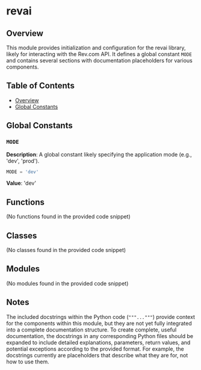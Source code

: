 # revai

## Overview

This module provides initialization and configuration for the revai library, likely for interacting with the Rev.com API. It defines a global constant `MODE` and contains several sections with documentation placeholders for various components.

## Table of Contents

- [Overview](#overview)
- [Global Constants](#global-constants)


## Global Constants

### `MODE`

**Description**: A global constant likely specifying the application mode (e.g., 'dev', 'prod').


```python
MODE = 'dev'
```

**Value**: 'dev'


## Functions

(No functions found in the provided code snippet)


## Classes

(No classes found in the provided code snippet)


## Modules

(No modules found in the provided code snippet)


## Notes

The included docstrings within the Python code (`"""..."""`) provide context for the components within this module, but they are not yet fully integrated into a complete documentation structure.  To create complete, useful documentation, the docstrings in any corresponding Python files should be expanded to include detailed explanations, parameters, return values, and potential exceptions according to the provided format.  For example, the docstrings currently are placeholders that describe what they are for, not how to use them.